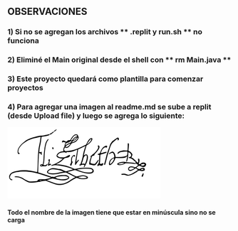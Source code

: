##  OBSERVACIONES

### 1) Si no se agregan los archivos ** .replit y run.sh ** no funciona
### 2) Eliminé el Main original desde el shell con ** rm Main.java **
### 3) Este proyecto quedará como plantilla para comenzar proyectos
### 4) Para agregar una imagen al readme.md se sube a replit (desde Upload file) y luego se agrega lo siguiente:
![nombre alternativo](./imagen.png) 
#### Todo el nombre de la imagen  tiene que estar en minúscula sino no se carga

